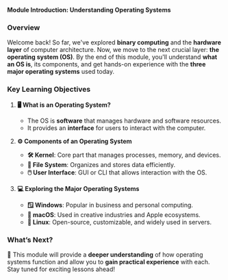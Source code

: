 **Module Introduction: Understanding Operating Systems**

### Overview
Welcome back! So far, we've explored **binary computing** and the **hardware layer** of computer architecture. Now, we move to the next crucial layer: **the operating system (OS)**. By the end of this module, you'll understand **what an OS is**, its components, and get hands-on experience with the **three major operating systems** used today.

### Key Learning Objectives
1. **🖥️ What is an Operating System?**
   - The OS is **software** that manages hardware and software resources.
   - It provides an **interface** for users to interact with the computer.

2. **⚙️ Components of an Operating System**
   - **🛠️ Kernel**: Core part that manages processes, memory, and devices.
   - **📂 File System**: Organizes and stores data efficiently.
   - **🖱️ User Interface**: GUI or CLI that allows interaction with the OS.

3. **💻 Exploring the Major Operating Systems**
   - **🪟 Windows**: Popular in business and personal computing.
   - **🍏 macOS**: Used in creative industries and Apple ecosystems.
   - **🐧 Linux**: Open-source, customizable, and widely used in servers.

### What’s Next?
🚀 This module will provide a **deeper understanding** of how operating systems function and allow you to **gain practical experience** with each. Stay tuned for exciting lessons ahead!

